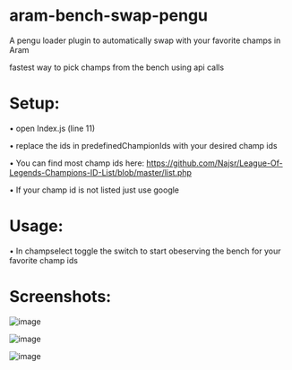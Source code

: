 # aram-bench-swap-pengu
A pengu loader plugin to automatically swap with your favorite champs in Aram

fastest way to pick champs from the bench using api calls

# Setup:
  • open Index.js (line 11) 
  
  • replace the ids in predefinedChampionIds with your desired champ ids
  
  • You can find most champ ids here: https://github.com/Najsr/League-Of-Legends-Champions-ID-List/blob/master/list.php

  • If your champ id is not listed just use google

# Usage:
  • In champselect toggle the switch to start obeserving the bench for your favorite champ ids

# Screenshots:
  ![image](https://github.com/leopardbyte/aram-bench-swap-pengu/assets/164386226/d2f7aa87-0537-4ec2-9cc1-df953d82a5eb)

  ![image](https://github.com/leopardbyte/aram-bench-swap-pengu/assets/164386226/7a15e8c2-2e6f-4ced-b527-78adc9980c1d)

  ![image](https://github.com/leopardbyte/aram-bench-swap-pengu/assets/164386226/c6dc0b34-52e9-4c0f-8855-94c2ef4e50d7)




